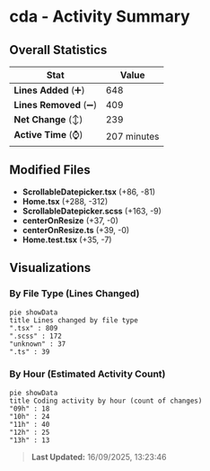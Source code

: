 # cda - Activity Summary 

## Overall Statistics

| Stat                   | Value                                                             |
| ---------------------- | ----------------------------------------------------------------- |
| **Lines Added** (➕)   | 648                                          |
| **Lines Removed** (➖) | 409                                        |
| **Net Change** (↕)    | 239                |
| **Active Time** (⌚)   | 207 minutes |


## Modified Files
- **ScrollableDatepicker.tsx** (+86, -81)
- **Home.tsx** (+288, -312)
- **ScrollableDatepicker.scss** (+163, -9)
- **centerOnResize** (+37, -0)
- **centerOnResize.ts** (+39, -0)
- **Home.test.tsx** (+35, -7)

## Visualizations

### By File Type (Lines Changed)

```mermaid
pie showData
title Lines changed by file type
".tsx" : 809
".scss" : 172
"unknown" : 37
".ts" : 39
```

### By Hour (Estimated Activity Count)

```mermaid
pie showData
title Coding activity by hour (count of changes)
"09h" : 18
"10h" : 24
"11h" : 40
"12h" : 25
"13h" : 13
```


> **Last Updated:** 16/09/2025, 13:23:46